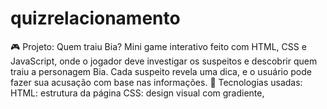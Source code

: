 # quizrelacionamento
🎮 Projeto: Quem traiu Bia? Mini game interativo feito com HTML, CSS e JavaScript, onde o jogador deve investigar os suspeitos e descobrir quem traiu a personagem Bia. Cada suspeito revela uma dica, e o usuário pode fazer sua acusação com base nas informações.  🔧 Tecnologias usadas:  HTML: estrutura da página  CSS: design visual com gradiente,
